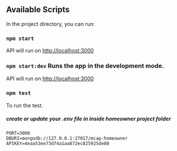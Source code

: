 ## Available Scripts

In the project directory, you can run:

### `npm start`
API will run on [http://localhost:3000](http://localhost:3000)

### `npm start:dev` Runs the app in the development mode.
API will run on [http://localhost:3000](http://localhost:3000)

### `npm test`
To run the test.

##### create or update your .env file in inside homeowner project folder
```
PORT=3000
DBURI=mongodb://127.0.0.1:27017/mcap-homeowner
APIKEY=4eaa53ee73d74a1aa872ec825925de80
```


